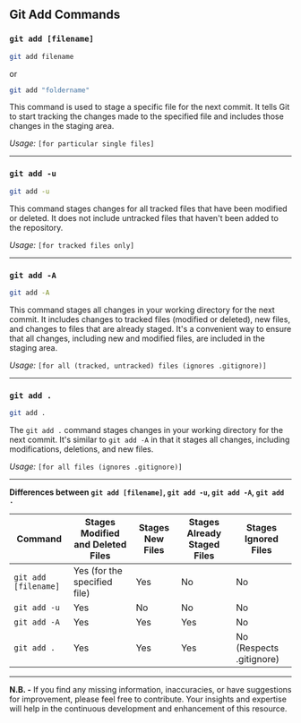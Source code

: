 ## Git Add Commands

### `git add [filename]`

```bash
git add filename
```
or
```bash
git add "foldername"
```

This command is used to stage a specific file for the next commit. It tells Git to start tracking the changes made to the specified file and includes those changes in the staging area.

*Usage:* `[for particular single files]`

---

### `git add -u`

```bash
git add -u
```

This command stages changes for all tracked files that have been modified or deleted. It does not include untracked files that haven't been added to the repository.

*Usage:* `[for tracked files only]`

---

### `git add -A`

```bash
git add -A
```

This command stages all changes in your working directory for the next commit. It includes changes to tracked files (modified or deleted), new files, and changes to files that are already staged. It's a convenient way to ensure that all changes, including new and modified files, are included in the staging area.

*Usage:* `[for all (tracked, untracked) files (ignores .gitignore)]`

---

### `git add .`

```bash
git add .
```

The `git add .` command stages changes in your working directory for the next commit. It's similar to `git add -A` in that it stages all changes, including modifications, deletions, and new files.

*Usage:* `[for all files (ignores .gitignore)]`

---

**Differences between `git add [filename]`, `git add -u`, `git add -A`, `git add .`**

| Command              | Stages Modified and Deleted Files | Stages New Files | Stages Already Staged Files | Stages Ignored Files         |
| -------------------- | --------------------------------- | ---------------- | --------------------------- | ---------------------------- |
| `git add [filename]` | Yes (for the specified file)      | Yes              | No                          | No                           |
| `git add -u`         | Yes                               | No               | No                          | No                           |
| `git add -A`         | Yes                               | Yes              | Yes                         | No                           |
| `git add .`          | Yes                               | Yes              | Yes                         | No (Respects .gitignore)     |

---

**N.B. -** If you find any missing information, inaccuracies, or have suggestions for improvement, please feel free to contribute. Your insights and expertise will help in the continuous development and enhancement of this resource.
